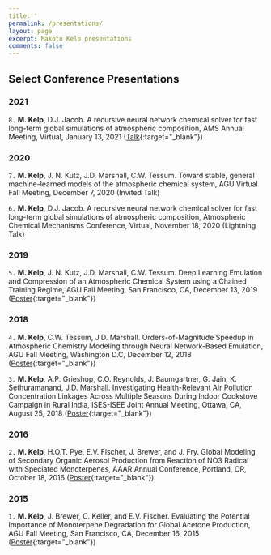 ```yaml
---
title:''
permalink: /presentations/
layout: page
excerpt: Makoto Kelp presentations
comments: false
---
```

## **Select Conference Presentations**

### **2021**

`8.` **M. Kelp**, D.J. Jacob. A recursive neural network chemical solver for fast long-term global
simulations of atmospheric composition, AMS Annual Meeting, Virtual, January 13, 2021 ([Talk](/assets/mkelpAMS2021.pdf){:target="_blank"})

### **2020**

`7.` **M. Kelp**, J. N. Kutz, J.D. Marshall, C.W. Tessum. Toward stable, general machine-learned
models of the atmospheric chemical system, AGU Virtual Fall Meeting, December 7, 2020 (Invited Talk)

`6.` **M. Kelp**, D.J. Jacob. A recursive neural network chemical solver for fast long-term global
simulations of atmospheric composition, Atmospheric Chemical Mechanisms Conference, Virtual,
November 18, 2020 (Lightning Talk)

### **2019**

`5.` **M. Kelp**, J. N. Kutz, J.D. Marshall, C.W. Tessum. Deep Learning Emulation and Compression
of an Atmospheric Chemical System using a Chained Training Regime, AGU Fall Meeting, San
Francisco, CA, December 13, 2019 ([Poster](/assets/mkelp_2019_agu_poster.pdf){:target="_blank"})

### **2018**

`4.` **M. Kelp**, C.W. Tessum, J.D. Marshall. Orders-of-Magnitude Speedup in Atmospheric Chemistry
Modeling through Neural Network-Based Emulation, AGU Fall Meeting, Washington D.C, December
12, 2018 ([Poster](/assets/m_kelp_agu2018_poster.pdf){:target="_blank"})

`3.` **M. Kelp**, A.P. Grieshop, C.O. Reynolds, J. Baumgartner, G. Jain, K. Sethuramanand, J.D.
Marshall. Investigating Health-Relevant Air Pollution Concentration Linkages Across Multiple Seasons During Indoor Cookstove Campaign in Rural India, ISES-ISEE Joint Annual Meeting, Ottawa, CA, August 25, 2018 ([Poster](/assets/m_kelp_isee_20180814.pdf){:target="_blank"})

### **2016**

`2.` **M. Kelp**, H.O.T. Pye, E.V. Fischer, J. Brewer, and J. Fry. Global Modeling of Secondary
Organic Aerosol Production from Reaction of NO3 Radical with Speciated Monoterpenes, AAAR
Annual Conference, Portland, OR, October 18, 2016 ([Poster](/assets/m_kelp_aaar2016_poster.pdf){:target="_blank"})

### **2015**

`1.` **M. Kelp**, J. Brewer, C. Keller, and E.V. Fischer. Evaluating the Potential Importance of
Monoterpene Degradation for Global Acetone Production, AGU Fall Meeting, San Francisco, CA,
December 16, 2015 ([Poster](/assets/m_kelp_agu2015_poster.pdf){:target="_blank"})
